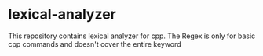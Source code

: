 # lexical-analyzer

This repository contains lexical analyzer for cpp. The Regex is only for basic cpp commands and doesn't cover the entire keyword